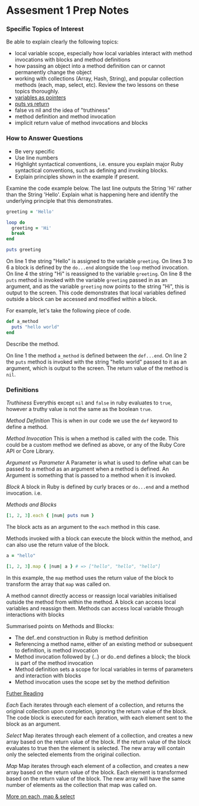 # Assesment 1 Prep Notes

### Specific Topics of Interest
Be able to explain clearly the following topics:

* local variable scope, especially how local variables interact with method invocations with blocks and method definitions
* how passing an object into a method definition can or cannot permanently change the object
* working with collections (Array, Hash, String), and popular collection methods (each, map, select, etc). Review the two lessons on these topics thoroughly.
* [variables as pointers](https://launchschool.com/books/ruby/read/more_stuff#variables_as_pointers)
* [puts vs return](https://launchschool.com/books/ruby/read/methods#putsvsreturnthesequel)
* false vs nil and the idea of "truthiness"
* method definition and method invocation
* implicit return value of method invocations and blocks


### How to Answer Questions

* Be very specific
* Use line numbers
* Highlight syntactical conventions, i.e. ensure you explain major Ruby syntactical conventions, such as defining and invoking blocks.
* Explain principles shown in the example if present.

Examine the code example below. The last line outputs the String 'Hi' rather than the String 'Hello'. Explain what is happening here and identify the underlying principle that this demonstrates.

```ruby
greeting = 'Hello'

loop do
  greeting = 'Hi'
  break
end

puts greeting
```

On line 1 the string "Hello" is assigned to the variable `greeting`. On lines 3 to 6 a block is defined by the `do...end` alongside the `loop` method invocation. On line 4 the string "Hi" is reassigned to the variable `greeting`. On line 8 the `puts` method is invoked with the variable `greeting` passed in as an argument, and as the variable `greeting` now points to the string "Hi", this is output to the screen. This code demonstrates that local variables defined outside a block can be accessed and modified within a block.

For example, let's take the following piece of code.

```ruby
def a_method
  puts "hello world"
end
```
Describe the method.

On line 1 the method `a_method` is defined between the `def...end`. On line 2 the `puts` method is invoked with the string "hello world" passed to it as an argument, which is output to the screen. The return value of the method is `nil`.

### Definitions

*Truthiness*
Everythis except `nil` and `false` in ruby evaluates to `true`, however a truthy value is not the same as the boolean `true`.

*Method Definition*
This is when in our code we use the `def` keyword to define a method.

*Method Invocation*
This is when a method is called with the code. This could be a custom method we defined as above, or any of the Ruby Core API or Core Library.

*Argument vs Parameter*
A Parameter is what is used to define what can be passed to a method as an argument when a method is defined. An Argument is something that is passed to a method when it is invoked.

*Block*
A block in Ruby is defined by curly braces or `do...end` and a method invocation. i.e.

*Methods and Blocks*
```ruby
[1, 2, 3].each { |num| puts num }
```
The block acts as an argument to the `each` method in this case.

Methods invoked with a block can execute the block within the method, and can also use the return value of the block.

```ruby
a = "hello"

[1, 2, 3].map { |num| a } # => ["hello", "hello", "hello"]
```
In this example, the `map` method uses the return value of the block to transform the array that `map` was called on.

A method cannot directly access or reassign local variables initialised outside the method from within the method. A block can access local variables and reassign them. Methods can access local variable through interactions with blocks

Summarised points on Methods and Blocks:
* The def..end construction in Ruby is method definition
* Referencing a method name, either of an existing method or subsequent to definition, is method invocation
* Method invocation followed by {..} or do..end defines a block; the block is part of the method invocation
* Method definition sets a scope for local variables in terms of parameters and interaction with blocks
* Method invocation uses the scope set by the method definition


[Futher Reading](https://launchschool.com/lessons/a0f3cd44/assignments/9e9e907c)


*Each*
Each iterates through each element of a collection, and returns the original collection upon completion, ignoring the return value of the block. The code block is executed for each iteration, with each element sent to the block as an argument.


*Select*
Map iterates through each element of a collection, and creates a new array based on the return value of the block. If the return value of the block evaluates to true then the element is selected. The new array will contain only the selected elements from the original collection.


*Map*
Map iterates through each element of a collection, and creates a new array based on the return value of the block. Each element is transformed based on the return value of the block. The new array will have the same number of elements as the collection that map was called on.

[More on each, map & select](https://launchschool.com/lessons/85376b6d/assignments/3034b4e0)
